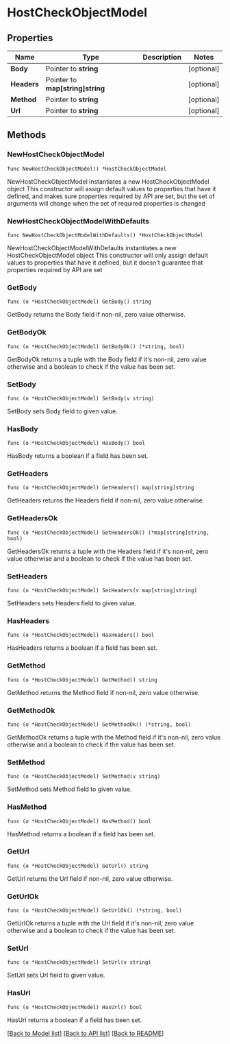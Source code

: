 # HostCheckObjectModel

## Properties

Name | Type | Description | Notes
------------ | ------------- | ------------- | -------------
**Body** | Pointer to **string** |  | [optional] 
**Headers** | Pointer to **map[string]string** |  | [optional] 
**Method** | Pointer to **string** |  | [optional] 
**Url** | Pointer to **string** |  | [optional] 

## Methods

### NewHostCheckObjectModel

`func NewHostCheckObjectModel() *HostCheckObjectModel`

NewHostCheckObjectModel instantiates a new HostCheckObjectModel object
This constructor will assign default values to properties that have it defined,
and makes sure properties required by API are set, but the set of arguments
will change when the set of required properties is changed

### NewHostCheckObjectModelWithDefaults

`func NewHostCheckObjectModelWithDefaults() *HostCheckObjectModel`

NewHostCheckObjectModelWithDefaults instantiates a new HostCheckObjectModel object
This constructor will only assign default values to properties that have it defined,
but it doesn't guarantee that properties required by API are set

### GetBody

`func (o *HostCheckObjectModel) GetBody() string`

GetBody returns the Body field if non-nil, zero value otherwise.

### GetBodyOk

`func (o *HostCheckObjectModel) GetBodyOk() (*string, bool)`

GetBodyOk returns a tuple with the Body field if it's non-nil, zero value otherwise
and a boolean to check if the value has been set.

### SetBody

`func (o *HostCheckObjectModel) SetBody(v string)`

SetBody sets Body field to given value.

### HasBody

`func (o *HostCheckObjectModel) HasBody() bool`

HasBody returns a boolean if a field has been set.

### GetHeaders

`func (o *HostCheckObjectModel) GetHeaders() map[string]string`

GetHeaders returns the Headers field if non-nil, zero value otherwise.

### GetHeadersOk

`func (o *HostCheckObjectModel) GetHeadersOk() (*map[string]string, bool)`

GetHeadersOk returns a tuple with the Headers field if it's non-nil, zero value otherwise
and a boolean to check if the value has been set.

### SetHeaders

`func (o *HostCheckObjectModel) SetHeaders(v map[string]string)`

SetHeaders sets Headers field to given value.

### HasHeaders

`func (o *HostCheckObjectModel) HasHeaders() bool`

HasHeaders returns a boolean if a field has been set.

### GetMethod

`func (o *HostCheckObjectModel) GetMethod() string`

GetMethod returns the Method field if non-nil, zero value otherwise.

### GetMethodOk

`func (o *HostCheckObjectModel) GetMethodOk() (*string, bool)`

GetMethodOk returns a tuple with the Method field if it's non-nil, zero value otherwise
and a boolean to check if the value has been set.

### SetMethod

`func (o *HostCheckObjectModel) SetMethod(v string)`

SetMethod sets Method field to given value.

### HasMethod

`func (o *HostCheckObjectModel) HasMethod() bool`

HasMethod returns a boolean if a field has been set.

### GetUrl

`func (o *HostCheckObjectModel) GetUrl() string`

GetUrl returns the Url field if non-nil, zero value otherwise.

### GetUrlOk

`func (o *HostCheckObjectModel) GetUrlOk() (*string, bool)`

GetUrlOk returns a tuple with the Url field if it's non-nil, zero value otherwise
and a boolean to check if the value has been set.

### SetUrl

`func (o *HostCheckObjectModel) SetUrl(v string)`

SetUrl sets Url field to given value.

### HasUrl

`func (o *HostCheckObjectModel) HasUrl() bool`

HasUrl returns a boolean if a field has been set.


[[Back to Model list]](../README.md#documentation-for-models) [[Back to API list]](../README.md#documentation-for-api-endpoints) [[Back to README]](../README.md)



